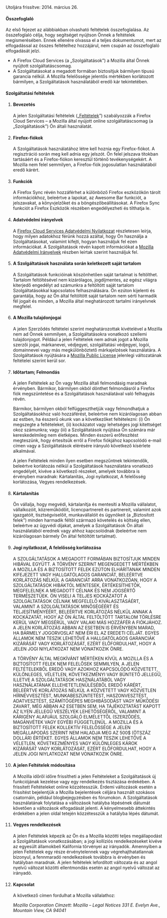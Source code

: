 Utoljára frissítve: 2014. március 26.

#### Összefoglaló

Az első fejezet az alábbiakban olvasható feltételek összefoglalása. Az összefoglaló célja, hogy segítséget nyújtson Önnek a feltételek megismerésében. Ennek ellenére olvassa el a teljes dokumentumot, mert az elfogadással az összes feltételhez hozzájárul, nem csupán az összefoglaló elfogadását jelzi.

- A Firefox Cloud Services (a „Szolgáltatások”) a Mozilla által Önnek nyújtott szolgáltatáscsomag. 
- A Szolgáltatásokat a megadott formában biztosítjuk bármilyen típusú garancia nélkül. A Mozilla felelőssége jelentős mértékben korlátozott bármilyen, a Szolgáltatások használatából eredő kár tekintetében.

#### Szolgáltatási feltételek

1. #### Bevezetés

    A jelen Szolgáltatási feltételek („<u>Feltételek</u>”) szabályozzák a Firefox Cloud Services – a Mozilla által nyújott online szolgáltatáscsomag (a „Szolgáltatások”) Ön általi használatát.

2. #### Firefox-fiókok

    A Szolgáltatások használatához létre kell hoznia egy Firefox-fiókot.  A regisztráció során meg kell adnia egy jelszót. Ön felel jelszava titokban tartásáért és a Firefox-fiókon keresztül történő tevékenységekért. A Mozilla nem felel semmilyen, a Firefox-fiók jogosulatlan használatából eredő kárért.

3. #### Funkciók

    A Firefox Sync révén hozzáférhet a különböző Firefox eszközökön tárolt információkhoz, beleértve a lapokat, az Awesome Bar funkciót, a jelszavakat, a könyvjelzőket és a böngészőbeállításokat. A Firefox Sync funkciót a Firefox Eszközök részében engedélyezheti és tilthatja le.

4. #### Adatvédelmi irányelvek

    A <a href="https://accounts.firefox.com/legal/privacy">Firefox Cloud Services Adatvédelmi Nyilatkozat</a> részletesen leírja, hogy milyen adatokhoz férünk hozzá azáltal, hogy Ön használja a Szolgáltatásokat, valamint kifejti, hogyan használjuk fel ezen információkat. A Szolgáltatások révén kapott információkat a <a href="http://www.mozilla.org/privacy/" target="_blank">Mozilla Adatvédelmi Irányelvek</a> részben leírtak szerint használjuk fel.

5. #### A Szolgáltatások használata során keletkezett saját tartalom

    A Szolgáltatások funkcióinak köszönhetően saját tartalmat is feltölthet. Tartalom feltöltésével nem kizárólagos, jogdíjmentes, az egész világra kiterjedő engedélyt ad számunkra a feltöltött saját tartalom Szolgáltatásokkal kapcsolatos felhasználására. Ön ezúton kijelenti és garantálja, hogy az Ön által feltöltött saját tartalom nem sérti harmadik fél jogait és minden, a Mozilla által meghatározott tartalmi irányelvnek megfelel.

6. #### A Mozilla tulajdonjogai

    A jelen Szerződés feltételei szerint meghatározottak kivételével a Mozilla nem ad Önnek semmilyen, a Szolgáltatásokra vonatkozó szellemi tulajdonjogot. Például a jelen Feltételek nem adnak jogot a Mozilla szerzői jogai, márkanevei, védjegyei, szolgáltatási védjegyei, logói, domainnevei vagy más megkülönböztető márkajelzések használatára. A Szolgáltatások nyújtására a <a href="http://www.mozilla.org/MPL/" target="_blank">Mozilla Public License</a> jelenlegi változatának feltételei szerint kerül sor.

7. #### Időtartam; Felmondás

    A jelen Feltételek az Ön vagy Mozilla általi felmondásig maradnak érvényben. Bármikor, bármilyen okból dönthet felmondásról a Firefox fiók megszüntetése és a Szolgáltatások használatával való felhagyás révén.

    Bármikor, bármilyen okból felfüggeszthetjük vagy felmondhatjuk a Szolgáltatásokhoz való hozzáférést, beleértve nem kizárólagosan abban az estben, ha ésszerű okunk van a következőket feltételezni: (i) Ön megszegte a feltételeket, (ii) kockázatot vagy lehetséges jogi kitettséget okoz számunkra; vagy (iii) a Szolgáltatások nyújtása Ön számára már kereskedelmileg nem életképes. Minden ésszerű erőfeszítést megteszünk, hogy értesítsük erről a Firefox fiókjához kapcsolódó e-mail címen vagy a Szolgáltatások elérésére irányuló következő kísérlete alkalmával.

    A jelen Feltételek minden ilyen esetben megszűntnek tekintendők, beleértve korlátozás nélkül a Szolgáltatások használatára vonatkozó engedélyét, kivéve a következő részeket, amelyek továbbra is érvényben maradnak: Kártalanítás, Jogi nyilatkozat, A felelősség korlátozása, Vegyes rendelkezések.

8. #### Kártalanítás

    Ön vállalja, hogy megvédi, kártalanítja és mentesíti a Mozilla vállalatot, vállalkozóit, közreműködőit, licencpartnereit és partnereit, valamint azok igazgatóit, tisztségviselőit, munkavállalóit és ügynökeit (a „Biztosított felek”) minden harmadik féltől származó követelés és költség ellen, beleértve az ügyvédi díjakat, amelyek a Szolgáltatások Ön általi használatából erednek vagy ahhoz kapcsolódnak (beleértve nem kizárólagosan bármely Ön által feltöltött tartalmat).

9. #### Jogi nyilatkozat, A felelősség korlátozása

    A SZOLGÁLTATÁSOK A MEGADOTT FORMÁBAN BIZTOSÍTJUK  MINDEN HIBÁVAL EGYÜTT. A TÖRVÉNY SZERINT MEGENGEDETT MÉRTÉKBEN A MOZILLA ÉS A BIZTOSÍTOTT FELEK EZÚTON ELHÁRÍTANAK MINDEN KIFEJEZETT VAGY HALLGATÓLAGOS GARANCIÁT, BELEÉRTVE KORLÁTOZÁS NÉLKÜL A GARANCIÁT ARRA VONATKOZÓAN, HOGY A SZOLGÁLTATÁSOK HIBÁKTÓL MENTESEK, ÉRTÉKESÍTHETŐK, MEGFELELNEK A MEGADOTT CÉLNAK ÉS NEM JOGSÉRTŐ TERMÉSZETŰEK. ÖN VISELI A TELJES KOCKÁZATOT A SZOLGÁLTATÁSOK CÉLNAK MEGFELELŐ KIVÁLASZTÁSÁÉRT, VALAMINT A SZOLGÁLTATÁSOK MINŐSÉGÉÉRT ÉS TELJESÍTMÉNYÉÉRT, BELEÉRTVE KORLÁTOZÁS NÉLKÜL ANNAK A KOCKÁZATÁT, HOGY AZ ÖN ÁLTAL FELTÖLTÖTT TARTALOM TÖRLÉSRE KERÜL VAGY MEGSÉRÜL, VAGY VALAKI MÁS HOZZÁFÉR A FIÓKJÁHOZ. A JELEN KORLÁTOZÁS ABBAN AZ ESETBEN IS ÉRVÉNYBEN MARAD, HA BÁRMELY JOGORVOSLAT NEM ÉRI EL AZ EREDETI CÉLJÁT. EGYES ÁLLAMOK NEM TESZIK LEHETŐVÉ A HALLGATÓLAGOS GARANCIÁK KIZÁRÁSÁT VAGY KORLÁTOZÁSÁT, EZÉRT ELŐFORDULHAT, HOGY A JELEN JOGI NIYLATKOZAT NEM VONATKOZIK ÖNRE.

    A TÖRVÉNY ÁLTAL MEGKÍVÁNT MÉRTÉKEN KÍVÜL A MOZILLA ÉS A BIZTOSÍTOTT FELEK NEM FELELŐSEK SEMMILYEN, A JELEN FELTÉTELEKBŐL EREDŐ VAGY AZOKHOZ KAPCSOLÓDÓ KÖZVETETT, KÜLÖNLEGES, VÉLETLEN, KÖVETKEZMÉNYI VAGY BÜNTETŐ JELLEGŰ, ILLETVE A SZOLGÁLTATÁSOK HASZNÁLATÁBÓL VAGY HASZNÁLATÁNAK ELLEHETETLENÜLÉSÉBŐL EREDŐ KÁRÉRT, BELEÉRTVE KORLÁTOZÁS NÉLKÜL A KÖZVETETT VAGY KÖZVETLEN HÍRNÉVVESZTÉST, MUNKABESZÜNTETÉST, HASZONVESZTÉST, ADATVESZTÉST, SZÁMÍTÓGÉPES MEGHIBÁSODÁST VAGY MŰKÖDÉSI ZAVART, MÉG ABBAN AZ ESETBEN SEM, HA TÁJÉKOZTATÁST KAPOTT AZ ILYEN JELLEGŰ VESZÉLYEK LEHETŐSÉGÉRŐL, VALAMINT A KÁRIGÉNY ALAPJÁUL SZOLGÁLÓ ELMÉLETTŐL (SZERZŐDÉS, MAGÁNVÉTEK VAGY EGYÉB) FÜGGETLENÜL. A MOZILLA ÉS A BIZTOSÍTOTT FELEK KOLLEKTÍV FELELŐSSÉGE A JELEN MEGÁLLAPODÁS SZERINT NEM HALADJA MEG AZ 500$ (ÖTSZÁZ DOLLÁR) ÉRTÉKET. EGYES ÁLLAMOK NEM TESZIK LEHETŐVÉ A VÉLETLEN, KÖVETKEZMÉNYES VAGY KÜLÖNLEGES KÁROK KIZÁRÁSÁT VAGY KORLÁTOZÁSÁT, EZÉRT ELŐFORDULHAT, HOGY A JELEN JOGI NIYLATKOZAT NEM VONATKOZIK ÖNRE.

10. #### A jelen Feltételek módosítása

    A Mozilla időről időre frissítheti a jelen Feltételeket a Szolgáltatások új funkciójának kezelése vagy egy rendelkezés tisztázása érdekében. A frissített Feltételeket online közzétesszük. Érdemi változások esetén a frissítést bejelentjük a Mozilla bejelentések céljára használt szokásos csatornáin, például blogbejegyzésben és fórumokon. A Szolgáltatások használatának folytatása a változások hatályba lépésének dátumát követően a változások elfogadását jelenti. A kényelmesebb áttekintés érdekében a jelen oldal tetején közzétesszük a hatályba lépés dátumát.

11. #### Vegyes rendelkezések

    A jelen Feltételek képezik az Ön és a Mozilla közötti teljes megállapodást a Szolgáltatások vonatkozásában; a jogi kollíziós rendelkezéseket kivéve az egyesült államokbeli Kalifornia törvényei az irányadók.  Amennyiben a jelen Feltételek egy része érvénytelennek vagy végrehajthatatlannak bizonyul, a fennmaradó rendelkezések továbbra is érvényben és hatályban maradnak. A jelen feltételek lefordított változata és az angol nyelvű változat közötti ellentmondás esetén az angol nyelvű változat az irányadó.

12. #### Kapcsolat

    A következő címen fordulhat a Mozilla vállalathoz:

    <address>
      Mozilla Corporation 
      Címzett: Mozilla – Legal Notices 
      331 E. Evelyn Ave., 
      Mountain View, CA 94041 
    </address>
